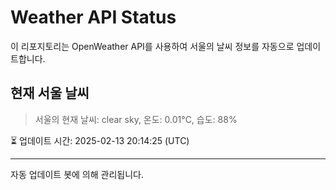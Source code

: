 
# Weather API Status

이 리포지토리는 OpenWeather API를 사용하여 서울의 날씨 정보를 자동으로 업데이트합니다.

## 현재 서울 날씨
> 서울의 현재 날씨: clear sky, 온도: 0.01°C, 습도: 88%

⏳ 업데이트 시간: 2025-02-13 20:14:25 (UTC)

---
자동 업데이트 봇에 의해 관리됩니다.
